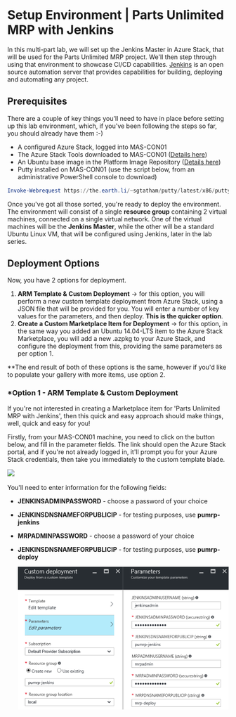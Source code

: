# Setup Environment | Parts Unlimited MRP with Jenkins
In this multi-part lab, we will set up the Jenkins Master in Azure Stack, that will be used for the Parts Unlimited MRP project. We'll then step through using that environment to showcase CI/CD capabilities. [Jenkins](https://jenkins.io/) is an open source automation server that provides capabilities for building, deploying and automating any project.

## Prerequisites 
There are a couple of key things you'll need to have in place before setting up this lab environment, which, if you've been following the steps so far, you should already have them :-)

  - A configured Azure Stack, logged into MAS-CON01
  - The Azure Stack Tools downloaded to MAS-CON01 ([Details here](deploy/azurestack/docs/adding_vm_images.md))
  - An Ubuntu base image in the Platform Image Repository ([Details here](deploy/azurestack/docs/adding_vm_images.md))
  - Putty installed on MAS-CON01 (use the script below, from an administrative PowerShell console to download)

```powershell
Invoke-Webrequest https://the.earth.li/~sgtatham/putty/latest/x86/putty.exe -OutFile C:\putty.exe
```
Once you've got all those sorted, you're ready to deploy the environment. The environment will consist of a single **resource group** containing 2 virtual machines, connected on a single virtual network. One of the virtual machines will be the **Jenkins Master**, while the other will be a standard Ubuntu Linux VM, that will be configured using Jenkins, later in the lab series.

## Deployment Options

Now, you have 2 options for deployment.

1. **ARM Template & Custom Deployment** -> for this option, you will perform a new custom template deployment from Azure Stack, using a JSON file that will be provided for you. You will enter a number of key values for the parameters, and then deploy. **This is the quicker option**.
2. **Create a Custom Marketplace Item for Deployment** -> for this option, in the same way you added an Ubuntu 14.04-LTS item to the Azure Stack Marketplace, you will add a new .azpkg to your Azure Stack, and configure the deployment from this, providing the same parameters as per option 1.

**The end result of both of these options is the same, however if you'd like to populate your gallery with more items, use option 2.

### *Option 1 - ARM Template & Custom Deployment
If you're not interested in creating a Marketplace item for 'Parts Unlimited MRP with Jenkins', then this quick and easy approach should make things, well, quick and easy for you!

Firstly, from your MAS-CON01 machine, you need to click on the button below, and fill in the parameter fields. The link should open the Azure Stack portal, and if you're not already logged in, it'll prompt you for your Azure Stack credentials, then take you immediately to the custom template blade.

<a href="https://portal.azurestack.local/#create/Microsoft.Template/uri/https%3A%2F%2Fraw.githubusercontent.com%2FMicrosoft%2FPartsUnlimitedMRP%2Fmaster%2Fdeploy%2Fazurestack%2Finstances%2Fjenkins_mrp%2FPartsUnlimitedMRP.MRPwithJenkins%2FDeploymentTemplates%2FMRPwithJenkinsDeploy.json" target="_blank">
        <img src="https://raw.githubusercontent.com/Microsoft/PartsUnlimitedMRP/master/deploy/azurestack/docs/media/DeployToStack.png"/>
</a>

You'll need to enter information for the following fields:
- **JENKINSADMINPASSWORD** - choose a password of your choice
- **JENKINSDNSNAMEFORPUBLICIP** - for testing purposes, use **pumrp-jenkins**
- **MRPADMINPASSWORD** - choose a password of your choice
- **JENKINSDNSNAMEFORPUBLICIP** - for testing purposes, use **pumrp-deploy**

  ![Jenkins Deployment](/deploy/azurestack/docs/media/JenkinsDeployment.png)
